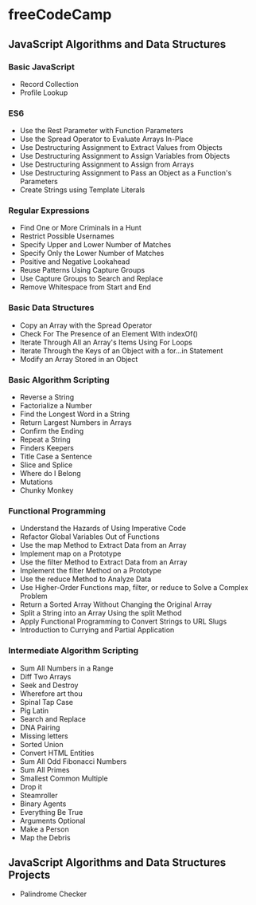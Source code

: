 # freeCodeCamp

## JavaScript Algorithms and Data Structures

### Basic JavaScript

- Record Collection
- Profile Lookup

### ES6

- Use the Rest Parameter with Function Parameters
- Use the Spread Operator to Evaluate Arrays In-Place
- Use Destructuring Assignment to Extract Values from Objects
- Use Destructuring Assignment to Assign Variables from Objects
- Use Destructuring Assignment to Assign from Arrays
- Use Destructuring Assignment to Pass an Object as a Function's Parameters
- Create Strings using Template Literals

### Regular Expressions

- Find One or More Criminals in a Hunt
- Restrict Possible Usernames
- Specify Upper and Lower Number of Matches
- Specify Only the Lower Number of Matches
- Positive and Negative Lookahead
- Reuse Patterns Using Capture Groups
- Use Capture Groups to Search and Replace
- Remove Whitespace from Start and End

### Basic Data Structures

- Copy an Array with the Spread Operator
- Check For The Presence of an Element With indexOf()
- Iterate Through All an Array's Items Using For Loops
- Iterate Through the Keys of an Object with a for...in Statement
- Modify an Array Stored in an Object

### Basic Algorithm Scripting

- Reverse a String
- Factorialize a Number
- Find the Longest Word in a String
- Return Largest Numbers in Arrays
- Confirm the Ending
- Repeat a String
- Finders Keepers
- Title Case a Sentence
- Slice and Splice
- Where do I Belong
- Mutations
- Chunky Monkey

### Functional Programming

- Understand the Hazards of Using Imperative Code
- Refactor Global Variables Out of Functions
- Use the map Method to Extract Data from an Array
- Implement map on a Prototype
- Use the filter Method to Extract Data from an Array
- Implement the filter Method on a Prototype
- Use the reduce Method to Analyze Data
- Use Higher-Order Functions map, filter, or reduce to Solve a Complex Problem
- Return a Sorted Array Without Changing the Original Array
- Split a String into an Array Using the split Method
- Apply Functional Programming to Convert Strings to URL Slugs
- Introduction to Currying and Partial Application

### Intermediate Algorithm Scripting

- Sum All Numbers in a Range
- Diff Two Arrays
- Seek and Destroy
- Wherefore art thou
- Spinal Tap Case
- Pig Latin
- Search and Replace
- DNA Pairing
- Missing letters
- Sorted Union
- Convert HTML Entities
- Sum All Odd Fibonacci Numbers
- Sum All Primes
- Smallest Common Multiple
- Drop it
- Steamroller
- Binary Agents
- Everything Be True
- Arguments Optional
- Make a Person
- Map the Debris

## JavaScript Algorithms and Data Structures Projects

- Palindrome Checker
